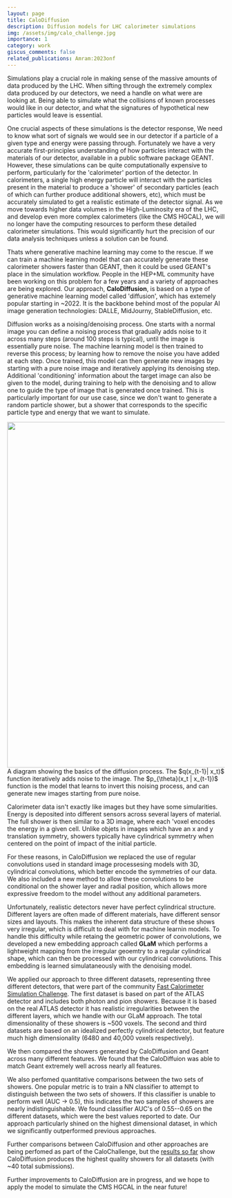 ```yaml
---
layout: page
title: CaloDiffusion
description: Diffusion models for LHC calorimeter simulations
img: /assets/img/calo_challenge.jpg
importance: 1
category: work
giscus_comments: false
related_publications: Amram:2023onf
---
```


Simulations play a crucial role in making sense of the massive amounts of data
produced by the LHC.
When sifting through the extremely complex data produced by our detectors, we
need a handle on what were are looking at.
Being able to simulate what the collisions of known processes would like in our
detector, and what the signatures of hypothetical new particles would leave is
essential. 

One crucial aspects of these simulations is the detector response, 
We need to know what sort of signals we would see in our detector if a particle of a given type and
energy were passing through. 
Fortunately we have a very accurate first-principles understanding of how
particles interact with the materials of our detector, available in a public
software package GEANT. 
However, these simulations can be quite computationally expensive to perform, 
particularly for the 'calorimeter' portion of the detector.
In calorimeters, a single high energy particle will interact with the particles
present in the material to produce a 'shower' of
secondary particles (each of which can further produce additional showers,
etc), which must be accurately simulated to get a realistic estimate of the
detector signal. 
As we move towards higher data volumes in the High-Luminosity era of the LHC,
and develop even more complex calorimeters (like the CMS HGCAL), we will no
longer have the computing resources to perform these detailed calorimeter
simulations. 
This would significantly hurt the precision of our data analysis techniques 
unless a solution can be found.

Thats where generative machine learning may come to the rescue. 
If we can train a machine learning model that can 
accurately generate these calorimeter showers faster than GEANT, then it could
be used GEANT's place in the simulation workflow.
People in the HEP+ML community have been working on this problem for a few
years and a variety of approaches are being explored.
Our approach, **CaloDiffusion**, is based on a type of generative machine learning model called
'diffusion', which has extemely popular starting in ~2022.
It is the backbone behind most of the popular AI image generation technologies: DALLE, MidJourny, StableDiffusion, etc.

Diffusion works as a noising/denoising process. 
One starts with a normal image you can define a noising process that gradually
adds noise to it across many steps (around 100 steps is typical), until the
image is essentially pure noise.
The machine learning model is then trained to reverse this process;
by learning how to remove the noise you have added at each step.
Once trained, this model can then generate new images by starting with a pure
noise image and iteratively applying its denoising step.
Additional 'conditioning' information about the target image can also be given to the model, 
during training to help with the denoising and to allow one to guide the type
of image that is generated once trained. 
This is particularly important for our use case, since we don't want to
generate a random particle shower, but a shower that corresponds to the
specific particle type and energy that we want to simulate. 

<div class="row justify-content-sm-center">
    <div style="text-align: center">
        <img class="img-fluid rounded z-depth-1" src="{{ '/assets/img/diffusion_diagram.jpg' | relative_url }}" alt="" title="Diffusion diagram" width="800"/>
    </div>
</div>
<div class="caption">
    A diagram showing the basics of the diffusion process. The $q(x_{t-1}| x_t)$ function
    iteratively adds noise to the image.
    The $p_{\theta}(x_t | x_{t-1})$ function is the model that learns to invert this noising
    process, and can generate new images starting from pure noise. 
</div>

Calorimeter data isn't exactly like images but they have some simularities.
Energy is deposited into different sensors across several layers of material.
The full shower is then similar to a 3D image, where each 'voxel encodes
the energy in a given cell.
Unlike objets in images which have an x and y translation symmetry,
showers typically have cylindrical symmetry when centered on the point of
impact of the initial particle.

For these reasons, in CaloDiffusion we replaced the use of regular convolutions
used in standard image processesing models with 3D, cylindrical convolutions,
which better encode the symmetries of our data. 
We also included a new method to allow these convolutions to be
conditional on the shower layer and radial position, which allows more
expressive freedom to the model without any additional parameters. 

Unfortunately, realistic detectors never have perfect cylindrical structure.
Different layers are often made of different materials, have different sensor
sizes and layouts. 
This makes the inherent data structure of these shows very irregular, which is
difficult to deal with for machine learnin models.
To handle this difficulty while retaing the geometric power of convolutions, 
we developed a new embedding approach called **GLaM** which performs a lightweight
mapping from the irregular geoemtry to a regular cylindrical shape, which can
then be processed with our cylindrical convolutions.
This embedding is learned simulataneously with the denoising model. 


We applied our approach to three different datasets, representing three
different detectors, that were part of the
community [Fast Calorimeter Simulation
Challenge](https://calochallenge.github.io/homepage/). 
The first dataset is based on part of the ATLAS detector and includes both
photon and pion showers. 
Because it is based on the real ATLAS detector it has realistic irregularities
between the different layers, which we handle with our GLaM approach. 
The total dimensionality of these showers is ~500 voxels.
The second and third datasets are based on an idealized perfectly cylindrical
detector, but feature much high dimensionality (6480 and 40,000 voxels
respectively).


We then compared the showers generated by CaloDiffusion and Geant across many
different features. 
We found that the CaloDiffuion was able to match Geant extremely well across
nearly all features. 

We also perfomed quantitative comparisons between the two sets of showers.
One popular metric is to train a NN classifier to attempt to distinguish
between the two sets of showers.
If this classifier is unable to perform well (AUC $\to$ 0.5), this indicates
the two samples of showers are nearly indistinguishable.
We found classifier AUC's of 0.55--0.65 on the different datasets, which were
the best values reported to date. 
Our approach particularly shined on the highest dimensional dataset, in which 
we significantly outperformed previous approaches.


Further comparisons between CaloDiffusion and other approaches are being perfomed 
as part of the CaloChallenge, but the [results so
far](https://indico.cern.ch/event/1253794/contributions/5588599/attachments/2749348/4784940/CaloChallenge.C.Krause.pdf) 
show CaloDiffusion produces the highest quality showers for all datasets (with ~40 total submissions). 

Further improvements to CaloDiffusion are in progress, and we hope to apply the
model to simulate the CMS HGCAL in the near future!

